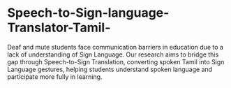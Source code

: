 # Speech-to-Sign-language-Translator-Tamil-
Deaf and mute students face communication barriers in education due to a lack of understanding of Sign Language. Our research aims to bridge this gap through Speech-to-Sign Translation, converting spoken Tamil into Sign Language gestures, helping students understand spoken language and participate more fully in learning.
